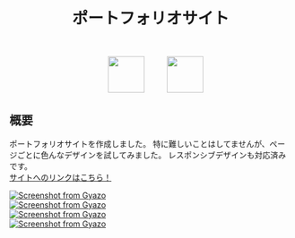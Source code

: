 <h1 align="center">ポートフォリオサイト</h1>
<br>

<p align="center">
<a>　</a>
<img src="https://hillcountryuc.com/wp-content/uploads/2017/03/eyecatch-html-css.png" height="65px;" />
<a>　</a>
<a>　</a>
<img src="https://user-images.githubusercontent.com/39142850/71774768-d064a980-2fb7-11ea-88ad-4562c59470ae.png" height="65px;" />
<a>　</a>


## 概要
ポートフォリオサイトを作成しました。
特に難しいことはしてませんが、ページごとに色んなデザインを試してみました。
レスポンシブデザインも対応済みです。
</br>
<a href="https://shuya-tamaru.github.io/portfolio3/index.html">サイトへのリンクはこちら！</a>
</br>

[![Screenshot from Gyazo](https://gyazo.com/9a112845c77256969d9c90e7e380006a/raw)](https://gyazo.com/9a112845c77256969d9c90e7e380006a)
</br>
[![Screenshot from Gyazo](https://gyazo.com/42ebe2d0272bb9eb995d4ab0cd6c53a5/raw)](https://gyazo.com/42ebe2d0272bb9eb995d4ab0cd6c53a5)
</br>
[![Screenshot from Gyazo](https://gyazo.com/2a0d46ea5b4a8b4c36a7978fe4fbaa76/raw)](https://gyazo.com/2a0d46ea5b4a8b4c36a7978fe4fbaa76)
</br>
[![Screenshot from Gyazo](https://gyazo.com/e357343f8ffa06fbdadf7876becd905c/raw)](https://gyazo.com/e357343f8ffa06fbdadf7876becd905c)
</br>